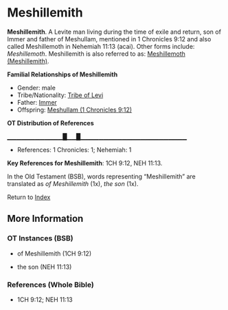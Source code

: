 # Meshillemith
**Meshillemith**. 
A Levite man living during the time of exile and return, son of Immer and father of Meshullam, mentioned in 1 Chronicles 9:12 and also called Meshillemoth in Nehemiah 11:13 (acai). 
Other forms include: 
*Meshillemoth*. 
Meshillemith is also referred to as: 
[Meshillemoth (Meshillemith)](Meshillemoth.md). 




**Familial Relationships of Meshillemith**


* Gender: male
* Tribe/Nationality: [Tribe of Levi](../../../groups/md/acai/Levi.md)
* Father: [Immer](Immer.md)
* Offspring: [Meshullam (1 Chronicles 9:12)](Meshullam.7.md)


**OT Distribution of References**

▁▁▁▁▁▁▁▁▁▁▁▁█▁▁█▁▁▁▁▁▁▁▁▁▁▁▁▁▁▁▁▁▁▁▁▁▁▁
* References: 1 Chronicles: 1; Nehemiah: 1



**Key References for Meshillemith**: 
1CH 9:12, NEH 11:13. 


In the Old Testament (BSB), words representing “Meshillemith” are translated as 
*of Meshillemith* (1x), *the son* (1x). 




Return to [Index](00-Index.md)

## More Information

### OT Instances (BSB)

* of Meshillemith (1CH 9:12)

* the son (NEH 11:13)



### References (Whole Bible)

* 1CH 9:12; NEH 11:13



